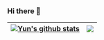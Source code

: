 ### Hi there 👋

| <a href="https://github.com/anuraghazra/github-readme-stats"><img align="center" src="https://github-readme-stats.vercel.app/api?username=yunowo&show_icons=true&count_private=true&include_all_commits=true&theme=vue&hide_border=true" alt="Yun's github stats" /></a> | <a href="https://github.com/yunowo"><img align="center" src="https://github-readme-stats.vercel.app/api/top-langs/?username=yunowo&layout=compact&theme=vue&hide_border=true" /></a> |
| ------------- | ------------- |
